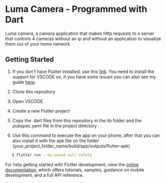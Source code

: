 # Luma Camera - Programmed with Dart

Luma camera, a camera application that makes Http requests to a server that controls 4 cameras without an ip and without an application to visualize them out of your home network.

## Getting Started

1. If you don’t have Flutter installed, use this [link](https://docs.flutter.dev/get-started/install/). You need to install the support for VSCODE so, if you have some issues you can also see my guide [here](https://albertoboccolini.github.io/flutter-config.txt).

2. Clone this repository

3. Open VSCODE

4. Create a new Flutter project

5. Copy the .dart files from this repository in the lib folder and the pubspec.yaml file in the project directory

6. Use this command to execute the app on your phone, after that you can also install it with the apk file on the folder (your_project_folder_name/build/app/outputs/flutter-apk)

```bash
   $ flutter run --no-sound-null-safety
```

For help getting started with Flutter development, view the
[online documentation](https://docs.flutter.dev/), which offers tutorials,
samples, guidance on mobile development, and a full API reference.
